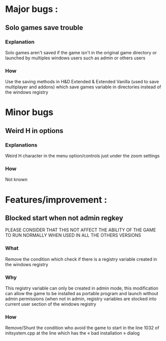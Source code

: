 # Major bugs :

## Solo games save trouble
### Explanation
Solo games aren't saved if the game isn't in the original game directory or launched by multiples windows users such as admin or others users
### How
Use the saving methods in H&D Extended & Extended Vanilla (used to save multiplayer and addons) which save games variable in directories instead of the windows registry



# Minor bugs 

## Weird H in options
### Explanations
Weird H character in the menu option/controls just under the zoom settings
### How
Not known


# Features/improvement :

## Blocked start when not admin regkey
PLEASE CONSIDER THAT THIS NOT AFFECT THE ABILITY OF THE GAME TO RUN NORMALLY WHEN USED IN ALL THE OTHERS VERSIONS
### What
Remove the condition which check if there is a registry variable created in the windows registry
### Why
This registry variable can only be created in admin mode, this modification can allow the game to be installed as portable program and launch without admin permissions (when not in admin, registry variables are stocked into current user section of the windows registry
### How
Remove/Shunt the condition who avoid the game to start in the line 1032 of initsystem.cpp at the line which has the « bad installation » dialog
